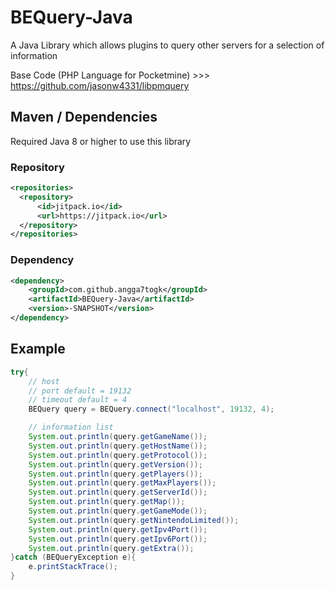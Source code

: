 # BEQuery-Java

A Java Library which allows plugins to query other servers for a selection of information

Base Code (PHP Language for Pocketmine) >>> https://github.com/jasonw4331/libpmquery

## Maven / Dependencies

Required Java 8 or higher to use this library

### Repository
```xml
<repositories>
  <repository>
      <id>jitpack.io</id>
      <url>https://jitpack.io</url>
  </repository>
</repositories>
```

### Dependency
```xml
<dependency>
    <groupId>com.github.angga7togk</groupId>
    <artifactId>BEQuery-Java</artifactId>
    <version>-SNAPSHOT</version>
</dependency>
```


## Example
```java
try{
    // host
    // port default = 19132
    // timeout default = 4
    BEQuery query = BEQuery.connect("localhost", 19132, 4);

    // information list
    System.out.println(query.getGameName());
    System.out.println(query.getHostName());
    System.out.println(query.getProtocol());
    System.out.println(query.getVersion());
    System.out.println(query.getPlayers());
    System.out.println(query.getMaxPlayers());
    System.out.println(query.getServerId());
    System.out.println(query.getMap());
    System.out.println(query.getGameMode());
    System.out.println(query.getNintendoLimited());
    System.out.println(query.getIpv4Port());
    System.out.println(query.getIpv6Port());
    System.out.println(query.getExtra());
}catch (BEQueryException e){
    e.printStackTrace();
}

```
